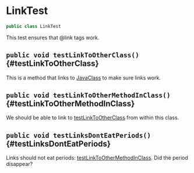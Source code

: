 # LinkTest

```java
public class LinkTest
```

This test ensures that @link tags work.

## `public void testLinkToOtherClass()` {#testLinkToOtherClass}

This is a method that links to [JavaClass](JavaClass) to make sure links
work.

## `public void testLinkToOtherMethodInClass()` {#testLinkToOtherMethodInClass}

We should be able to link to [testLinkToOtherClass](LinkTest#testLinkToOtherClass) from within
this class.

## `public void testLinksDontEatPeriods()` {#testLinksDontEatPeriods}

Links should not eat periods: [testLinkToOtherMethodInClass](LinkTest#testLinkToOtherMethodInClass). Did
the period disappear?

